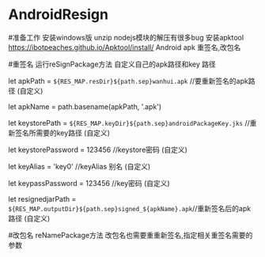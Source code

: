 # AndroidResign
#准备工作
安装windows版 unzip nodejs模块的解压有很多bug
安装apktool https://ibotpeaches.github.io/Apktool/install/
Android apk 重签名,改包名

#重签名 运行reSignPackage方法 
自定义自己的apk路径和key 路径

let apkPath = `${RES_MAP.resDir}${path.sep}wanhui.apk` //要重新签名的apk路径 (自定义) 

let apkName = path.basename(apkPath, '.apk')

let keystorePath = `${RES_MAP.keyDir}${path.sep}androidPackageKey.jks` //重新签名所需要的key路径 (自定义)

let keystorePassword = 123456 //keystore密码 (自定义)

let keyAlias = 'key0' //keyAlias 别名 (自定义)

let keypassPassword = 123456 //key密码 (自定义)

let resignedjarPath = `${RES_MAP.outputDir}${path.sep}signed_${apkName}.apk`//重新签名后的apk路径 (自定义)

#改包名 reNamePackage方法
改包名也需要重重新签名,指定相关重签名需要的参数
